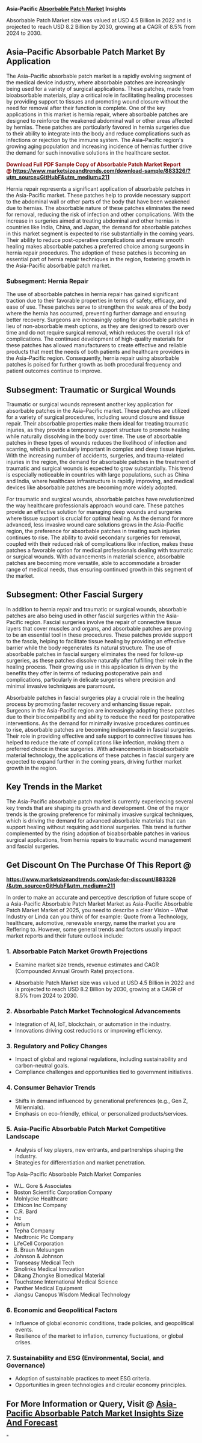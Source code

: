 <p><strong>Asia-Pacific&nbsp;<a href=""https://www.marketsizeandtrends.com/download-sample/883326/&amp;utm_source=GitHubF&amp;utm_medium=211"">Absorbable Patch Market</a> Insights</strong></p><p>Absorbable Patch Market size was valued at USD 4.5 Billion in 2022 and is projected to reach USD 8.2 Billion by 2030, growing at a CAGR of 8.5% from 2024 to 2030.</p><p><h2>Asia–Pacific Absorbable Patch Market By Application</h2><p>The Asia–Pacific absorbable patch market is a rapidly evolving segment of the medical device industry, where absorbable patches are increasingly being used for a variety of surgical applications. These patches, made from bioabsorbable materials, play a critical role in facilitating healing processes by providing support to tissues and promoting wound closure without the need for removal after their function is complete. One of the key applications in this market is hernia repair, where absorbable patches are designed to reinforce the weakened abdominal wall or other areas affected by hernias. These patches are particularly favored in hernia surgeries due to their ability to integrate into the body and reduce complications such as infections or rejection by the immune system. The Asia–Pacific region's growing aging population and increasing incidence of hernias further drive the demand for such innovative solutions in the healthcare sector. <strong><p><strong><span style="color: #800000;">Download Full PDF Sample Copy of Absorbable Patch Market Report @</span>&nbsp;</strong><a href="https://www.marketsizeandtrends.com/download-sample/883326/?utm_source=GitHubF&amp;utm_medium=211" target="_blank">https://www.marketsizeandtrends.com/download-sample/883326/?utm_source=GitHubF&amp;utm_medium=211</a></p></strong></p><p>Hernia repair represents a significant application of absorbable patches in the Asia-Pacific market. These patches help to provide necessary support to the abdominal wall or other parts of the body that have been weakened due to hernias. The absorbable nature of these patches eliminates the need for removal, reducing the risk of infection and other complications. With the increase in surgeries aimed at treating abdominal and other hernias in countries like India, China, and Japan, the demand for absorbable patches in this market segment is expected to rise substantially in the coming years. Their ability to reduce post-operative complications and ensure smooth healing makes absorbable patches a preferred choice among surgeons in hernia repair procedures. The adoption of these patches is becoming an essential part of hernia repair techniques in the region, fostering growth in the Asia-Pacific absorbable patch market. </p><h3>Subsegment: Hernia Repair</h3><p>The use of absorbable patches in hernia repair has gained significant traction due to their favorable properties in terms of safety, efficacy, and ease of use. These patches serve to strengthen the weak area of the body where the hernia has occurred, preventing further damage and ensuring better recovery. Surgeons are increasingly opting for absorbable patches in lieu of non-absorbable mesh options, as they are designed to resorb over time and do not require surgical removal, which reduces the overall risk of complications. The continued development of high-quality materials for these patches has allowed manufacturers to create effective and reliable products that meet the needs of both patients and healthcare providers in the Asia–Pacific region. Consequently, hernia repair using absorbable patches is poised for further growth as both procedural frequency and patient outcomes continue to improve. </p><h2>Subsegment: Traumatic or Surgical Wounds</h2><p>Traumatic or surgical wounds represent another key application for absorbable patches in the Asia–Pacific market. These patches are utilized for a variety of surgical procedures, including wound closure and tissue repair. Their absorbable properties make them ideal for treating traumatic injuries, as they provide a temporary support structure to promote healing while naturally dissolving in the body over time. The use of absorbable patches in these types of wounds reduces the likelihood of infection and scarring, which is particularly important in complex and deep tissue injuries. With the increasing number of accidents, surgeries, and trauma-related injuries in the region, the demand for absorbable patches in the treatment of traumatic and surgical wounds is expected to grow substantially. This trend is especially noticeable in countries with large populations, such as China and India, where healthcare infrastructure is rapidly improving, and medical devices like absorbable patches are becoming more widely adopted. </p><p>For traumatic and surgical wounds, absorbable patches have revolutionized the way healthcare professionals approach wound care. These patches provide an effective solution for managing deep wounds and surgeries where tissue support is crucial for optimal healing. As the demand for more advanced, less invasive wound care solutions grows in the Asia–Pacific region, the preference for absorbable patches in treating such injuries continues to rise. The ability to avoid secondary surgeries for removal, coupled with their reduced risk of complications like infection, makes these patches a favorable option for medical professionals dealing with traumatic or surgical wounds. With advancements in material science, absorbable patches are becoming more versatile, able to accommodate a broader range of medical needs, thus ensuring continued growth in this segment of the market. </p><h2>Subsegment: Other Fascial Surgery</h2><p>In addition to hernia repair and traumatic or surgical wounds, absorbable patches are also being used in other fascial surgeries within the Asia-Pacific region. Fascial surgeries involve the repair of connective tissue layers that cover muscles and organs, and absorbable patches are proving to be an essential tool in these procedures. These patches provide support to the fascia, helping to facilitate tissue healing by providing an effective barrier while the body regenerates its natural structure. The use of absorbable patches in fascial surgery eliminates the need for follow-up surgeries, as these patches dissolve naturally after fulfilling their role in the healing process. Their growing use in this application is driven by the benefits they offer in terms of reducing postoperative pain and complications, particularly in delicate surgeries where precision and minimal invasive techniques are paramount. </p><p>Absorbable patches in fascial surgeries play a crucial role in the healing process by promoting faster recovery and enhancing tissue repair. Surgeons in the Asia-Pacific region are increasingly adopting these patches due to their biocompatibility and ability to reduce the need for postoperative interventions. As the demand for minimally invasive procedures continues to rise, absorbable patches are becoming indispensable in fascial surgeries. Their role in providing effective and safe support to connective tissues has helped to reduce the rate of complications like infection, making them a preferred choice in these surgeries. With advancements in bioabsorbable material technology, the applications of these patches in fascial surgery are expected to expand further in the coming years, driving further market growth in the region. </p><h2>Key Trends in the Market</h2><p>The Asia-Pacific absorbable patch market is currently experiencing several key trends that are shaping its growth and development. One of the major trends is the growing preference for minimally invasive surgical techniques, which is driving the demand for advanced absorbable materials that can support healing without requiring additional surgeries. This trend is further complemented by the rising adoption of bioabsorbable patches in various surgical applications, from hernia repairs to traumatic wound management and fascial surgeries.</p><h2><strong>Get Discount On The Purchase Of This Report @&nbsp;</strong></h2><p><strong><a href=""https://www.marketsizeandtrends.com/ask-for-discount/883326/&amp;utm_source=GitHubF&amp;utm_medium=211"" target=""_blank"">https://www.marketsizeandtrends.com/ask-for-discount/883326<br />/&amp;utm_source=GitHubF&amp;utm_medium=211</a></strong></p><p>In order to make an accurate and perceptive description of future scope of a Asia-Pacific&nbsp;Absorbable Patch Market Market as Asia-Pacific&nbsp;Absorbable Patch Market Market of 2025, you need to describe a clear Vision &ndash; What Industry or Linda can you think of for example: Quote from a Technology, healthcare, automotive, renewable energy, name the market you are Reffering to. However, some general trends and factors usually impact market reports and their future outlook include:</p><h3>1.&nbsp;<strong>Absorbable Patch Market Growth Projections</strong></h3><ul><li>Examine market size trends, revenue estimates and CAGR (Compounded Annual Growth Rate) projections.</li><li><p>Absorbable Patch Market size was valued at USD 4.5 Billion in 2022 and is projected to reach USD 8.2 Billion by 2030, growing at a CAGR of 8.5% from 2024 to 2030.</p></li></ul><h3>2.&nbsp;<strong>Absorbable Patch Market Technological Advancements</strong></h3><ul><li>Integration of AI, IoT, blockchain, or automation in the industry.</li><li>Innovations driving cost reductions or improving efficiency.</li></ul><h3>3.&nbsp;<strong>Regulatory and Policy Changes</strong></h3><ul><li>Impact of global and regional regulations, including sustainability and carbon-neutral goals.</li><li>Compliance challenges and opportunities tied to government initiatives.</li></ul><h3>4.&nbsp;<strong>Consumer Behavior Trends</strong></h3><ul><li>Shifts in demand influenced by generational preferences (e.g., Gen Z, Millennials).</li><li>Emphasis on eco-friendly, ethical, or personalized products/services.</li></ul><h3>5.&nbsp;<strong>Asia-Pacific Absorbable Patch Market Competitive Landscape</strong></h3><ul><li>Analysis of key players, new entrants, and partnerships shaping the industry.</li><li>Strategies for differentiation and market penetration.</li></ul><p data-pm-slice=""1 1 []"">Top Asia-Pacific Absorbable Patch Market Companies</p><div data-test-id=""""><p><li>W.L. Gore & Associates</li><li> Boston Scientific Corporation Company</li><li> Molnlycke Healthcare</li><li> Ethicon Inc Company</li><li> C.R. Bard</li><li> Inc</li><li> Atrium</li><li> Tepha Company</li><li> Medtronic Plc Company</li><li> LifeCell Corporation</li><li> B. Braun Melsungen</li><li> Johnson & Johnson</li><li> Transeasy Medical Tech</li><li> Sinolinks Medical Innovation</li><li> Dikang Zhongke Biomedical Material</li><li> Touchstone International Medical Science</li><li> Panther Medical Equipment</li><li> Jiangsu Canopus Wisdom Medical Technology</li></p></div><h3>6.&nbsp;<strong>Economic and Geopolitical Factors</strong></h3><ul><li>Influence of global economic conditions, trade policies, and geopolitical events.</li><li>Resilience of the market to inflation, currency fluctuations, or global crises.</li></ul><h3>7.&nbsp;<strong>Sustainability and ESG (Environmental, Social, and Governance)</strong></h3><ul><li>Adoption of sustainable practices to meet ESG criteria.</li><li>Opportunities in green technologies and circular economy principles.</li></ul><h2><strong>For More Information or Query, Visit @&nbsp;</strong><a href=""https://www.verifiedmarketreports.com/product/absorbable-patch-market/"" target=""_blank"">Asia-Pacific Absorbable Patch Market Insights Size And Forecast</a></h2>"
